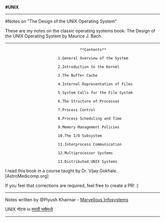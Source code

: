 **#UNIX**
*********************************************************************************************************************
#Notes on "The Design of the UNIX Operating System"

These are my notes on the classic operating systems book: The Design of the UNIX Operating System by Maurice J. Bach.

*********************************************************************************************************************

                                      **Contents**

                            1.General Overview of the System
                            
                            2.Introduction to the Kernel
                            
                            3.The Buffer Cache
                            
                            4.Internal Representation of Files
                            
                            5.System Calls for the File System
                            
                            6.The Structure of Processes
                            
                            7.Process Control
                            
                            8.Process Scheduling and Time
                            
                            9.Memory Management Policies
                            
                            10.The I/O Subsystem
                            
                            11.Interprocess Communication
                            
                            12.Multiprocessor Systems

                            13.Distributed UNIX Systems


I read this book in a course taught by Dr. Vijay Gokhale.[AstroMedicomp.org]


If you feel that corrections are required, feel free to create a PR! :)

**********************************************************************************************************************

Notes written by @Piyush Khairnar - [Marvellous Infosystems](https://www.marvellousinfosystems.com)

UNIX नोटस in [मराठी भाषेमध्ये ](https://drive.google.com/file/d/1EiP5usaIOX_Be0xIuqR9A2ouRwbq7Y1k/view?usp=share_link)

**********************************************************************************************************************
    

